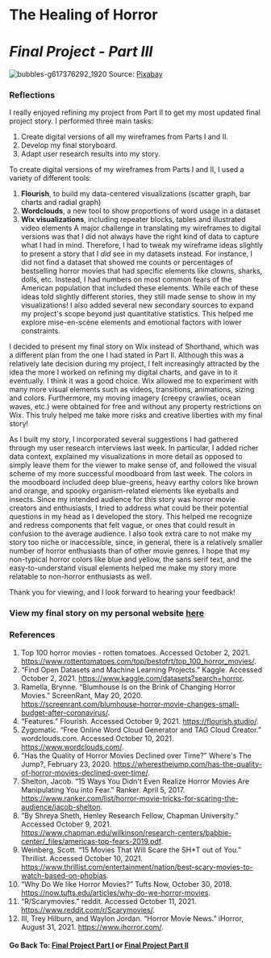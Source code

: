 # The Healing of Horror 
# _Final Project - Part III_

![bubbles-g617376292_1920](https://user-images.githubusercontent.com/78868693/136892149-bc7f77a8-8301-457f-93dc-5b9c9b9aa709.jpg)
Source: [Pixabay](https://pixabay.com/photos/bubbles-ocean-sea-underwater-water-1836457/)

### Reflections
I really enjoyed refining my project from Part II to get my most updated final project story. I performed three main tasks:
1. Create digital versions of all my wireframes from Parts I and II.
2. Develop my final storyboard. 
3. Adapt user research results into my story.

To create digital versions of my wireframes from Parts I and II, I used a variety of different tools:
1. **Flourish**, to build my data-centered visualizations (scatter graph, bar charts and radial graph)
2. **Wordclouds**, a new tool to show proportions of word usage in a dataset
3. **Wix visualizations**, including repeater blocks, tables and illustrated video elements
A major challenge in translating my wireframes to digital versions was that I did not always have the right kind of data to capture what I had in mind. Therefore, I had to tweak my wireframe ideas slightly to present a story that I _did_ see in my datasets instead. For instance, I did not find a dataset that showed me counts or percentages of bestselling horror movies that had specific elements like clowns, sharks, dolls, etc. Instead, I had numbers on most common fears of the American population that included these elements. While each of these ideas told slightly different stories, they still made sense to show in my visualizations! I also added several new secondary sources to expand my project's scope beyond just quantitative statistics. This helped me explore mise-en-scène elements and emotional factors with lower constraints.

I decided to present my final story on Wix instead of Shorthand, which was a different plan from the one I had stated in Part II. Although this was a relatively late decision during my project, I felt increasingly attracted by the idea the more I worked on refining my digital charts, and gave in to it eventually. I think it was a good choice. Wix allowed me to experiment with many more visual elements such as videos, transitions, animations, sizing and colors. Furthermore, my moving imagery (creepy crawlies, ocean waves, etc.) were obtained for free and without any property restrictions on Wix. This truly helped me take more risks and creative liberties with my final story!

As I built my story, I incorporated several suggestions I had gathered through my user research interviews last week. In particular, I added richer data context, explained my visualizations in more detail as opposed to simply leave them for the viewer to make sense of, and followed the visual scheme of my more successful moodboard from last week. The colors in the moodboard included deep blue-greens, heavy earthy colors like brown and orange, and spooky organism-related elements like eyeballs and insects. Since my intended audience for this story was horror movie creators and enthusiasts, I tried to address what could be their potential questions in my head as I developed the story. This helped me recognize and redress components that felt vague, or ones that could result in confusion to the average audience. I also took extra care to not make my story too niche or inaccessible, since, in general, there is a relatively smaller number of horror enthusiasts than of other movie genres. I hope that my non-typical horror colors like blue and yellow, the sans serif text, and the easy-to-understand visual elements helped me make my story more relatable to non-horror enthusiasts as well.

Thank you for viewing, and I look forward to hearing your feedback!

### View my final story on my personal website [here](https://www.shampoodleshams.com/horror)

### References
1. Top 100 horror movies - rotten tomatoes. Accessed October 2, 2021. https://www.rottentomatoes.com/top/bestofrt/top_100_horror_movies/. 
2. “Find Open Datasets and Machine Learning Projects.” Kaggle. Accessed October 2, 2021. https://www.kaggle.com/datasets?search=horror. 
3. Ramella, Brynne. “Blumhouse Is on the Brink of Changing Horror Movies.” ScreenRant, May 20, 2020. https://screenrant.com/blumhouse-horror-movie-changes-small-budget-after-coronavirus/. 
4. “Features.” Flourish. Accessed October 9, 2021. https://flourish.studio/. 
5. Zygomatic. “Free Online Word Cloud Generator and TAG Cloud Creator.” wordclouds.com. Accessed October 10, 2021. https://www.wordclouds.com/.
6. “Has the Quality of Horror Movies Declined over Time?” Where's The Jump?, February 23, 2020. https://wheresthejump.com/has-the-quality-of-horror-movies-declined-over-time/. 
7. Shelton, Jacob. “15 Ways You Didn't Even Realize Horror Movies Are Manipulating You into Fear.” Ranker. April 5, 2017. https://www.ranker.com/list/horror-movie-tricks-for-scaring-the-audience/jacob-shelton.
8. “By Shreya Sheth, Henley Research Fellow, Chapman University.” Accessed October 9, 2021. https://www.chapman.edu/wilkinson/research-centers/babbie-center/_files/americas-top-fears-2019.pdf. 
9. Weinberg, Scott. “15 Movies That Will Scare the SH*T out of You.” Thrillist. Accessed October 10, 2021. https://www.thrillist.com/entertainment/nation/best-scary-movies-to-watch-based-on-phobias. 
10. “Why Do We like Horror Movies?” Tufts Now, October 30, 2018. https://now.tufts.edu/articles/why-do-we-horror-movies. 
11. “R/Scarymovies.” reddit. Accessed October 11, 2021. https://www.reddit.com/r/Scarymovies/.
12. III, Trey Hilburn, and Waylon Jordan. “Horror Movie News.” iHorror, August 31, 2021. https://www.ihorror.com/. 

#### Go Back To: [Final Project Part I](final_project_Shambhavi.md) or [Final Project Part II](finalprojectparttwo.md)

